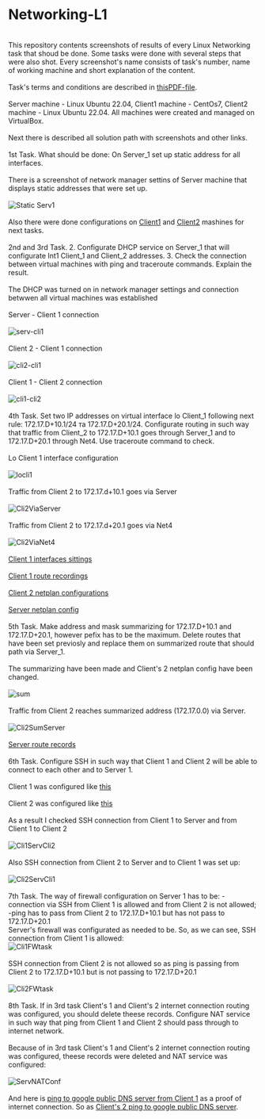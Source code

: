 # Networking-L1
<br> This repository contents screenshots of results of every Linux Networking task that shoud be done. Some tasks were done with several steps that were also shot.
Every screenshot's name consists of task's number, name of working machine and short explanation of the content. </br>
<br> Task's terms and conditions are described in [thisPDF-file](https://github.com/marinaimeninnik/Networking-L1/blob/main/Task_Linux_Net.pdf). </br>
<br>Server machine - Linux Ubuntu 22.04, Client1 machine - CentOs7, Client2 machine - Linux Ubuntu 22.04. All machines were created and managed on VirtualBox.</br>
<br> Next there is described all solution path with screenshots and other links. </br>
<br>1st Task. What should be done: On Server_1 set up static address for all interfaces.</br>
<br>There is a screenshot of network manager settins of Server machine that displays static addresses that were set up.</br>
<br>![Static Serv1](https://github.com/marinaimeninnik/Networking-L1/blob/main/Task%201%20-%20Server%20-%20static%20addresse%20on%20all%20interfaces.png)</br>
<br>Also there were done configurations on [Client1](https://github.com/marinaimeninnik/Networking-L1/blob/main/Task%201%20-%20Client1-%20static%20addresse%20on%20all%20interfaces.png) and [Client2](https://github.com/marinaimeninnik/Networking-L1/blob/main/Task%201%20-%20Client2-%20static%20addresses%20on%20all%20interfaces.png) mashines for next tasks.</br>
<br>2nd and 3rd Task. 2. Configurate DHCP service on Server_1 that will configurate Int1 Client_1 and Client_2 addresses. 3. Check the connection between virtual machines with ping and traceroute commands. Explain the result.</br>
<br>The DHCP was turned on in network manager settings and connection betwwen all virtual machines was established</br>
<br>Server - Client 1 connection </br>
<br>![serv-cli1](https://github.com/marinaimeninnik/Networking-L1/blob/main/Task%201-3%20-%20Server-%20static%20address%20ping%20net2%20(client1-server).png)</br>
<br>Client 2 - Client 1 connection </br>
<br>![cli2-cli1](https://github.com/marinaimeninnik/Networking-L1/blob/main/Task%201-3%20-%20Client2-%20static%20address%20ping%20net4%20(client2-client1).png)</br>
<br>Client 1 - Client 2 connection </br>
<br>![cli1-cli2](https://github.com/marinaimeninnik/Networking-L1/blob/main/Task%201-3%20-%20Client1-%20static%20address%20ping%20net4%20(client1-client2).png) </br>
<br>4th Task. Set two IP addresses on virtual interface lo Client_1 following next rule: 172.17.D+10.1/24 та 172.17.D+20.1/24. Configurate routing in such way that traffic from Client_2 to 172.17.D+10.1 goes through Server_1 and to 172.17.D+20.1 through Net4. Use traceroute command to check.</br>
<br>Lo Client 1 interface configuration</br>
<br>![locli1](https://github.com/marinaimeninnik/Networking-L1/blob/main/Task%204%20-%20Client-1%20ip%20add%20addresses%20lo.png)</br>
<br>Traffic from Client 2 to 172.17.d+10.1 goes via Server </br>
<br>![Cli2ViaServer](https://github.com/marinaimeninnik/Networking-L1/blob/main/Task%204%20-%20Client-2%20to%20172_17_d%2B10_1%20via%20Server.png) </br>
<br>Traffic from Client 2 to 172.17.d+20.1 goes via Net4 </br>
<br>![Cli2ViaNet4](https://github.com/marinaimeninnik/Networking-L1/blob/main/Task%204%20-%20Client-2%20to%20172_17_d%2B20_1%20via%20Net4.png) </br>
<br>[Client 1 interfaces sittings](https://github.com/marinaimeninnik/Networking-L1/blob/main/Task%204%20-%20Client-1%20net%20config.png)</br>
<br>[Client 1 route recordings](https://github.com/marinaimeninnik/Networking-L1/blob/main/Task%204%20-%20Client-1%20route%20records.png)</br>
<br>[Client 2 netplan configurations](https://github.com/marinaimeninnik/Networking-L1/blob/main/Task%204%20-%20Client-2%20netplan%20config.png)</br>
<br>[Server netplan config](https://github.com/marinaimeninnik/Networking-L1/blob/main/Task%204%20-%20Server%20netplan%20config.png)</br>
<br>5th Task. Make address and mask summarizing for 172.17.D+10.1 and 172.17.D+20.1, however pefix has to be the maximum. Delete routes that have been set previosly and replace them on summarized route that should path via Server_1.</br>
<br>The summarizing have been made and Client's 2 netplan config have been changed. </br>
<br>![sum](https://github.com/marinaimeninnik/Networking-L1/blob/main/Task%205%20-%20Client-2%20netplan%20config.png) </br>
<br>Traffic from Client 2 reaches summarized address (172.17.0.0) via Server.</br>
<br>![Cli2SumServer](https://github.com/marinaimeninnik/Networking-L1/blob/main/Task%205%20-%20Client-2%20reach%20172_17_0_0%20via%20server.png)</br>
<br>[Server route records](https://github.com/marinaimeninnik/Networking-L1/blob/main/Task%205%20-%20Server%20route%20records.png)</br>
<br>6th Task. Configure SSH in such way that Client 1 and Client 2 will be able to connect to each other and to Server 1.</br>
<br>Client 1 was configured like [this](https://github.com/marinaimeninnik/Networking-L1/blob/main/Task%206%20-%20client1%20ssh_config.png)</br>
<br>Client 2 was configured like [this](https://github.com/marinaimeninnik/Networking-L1/blob/main/Task%206%20-%20client2%20ssh_config.png)</br>
<br>As a result I checked SSH connection from Client 1 to Server and from Client 1 to Client 2 </br>
<br>![Cli1ServCli2](https://github.com/marinaimeninnik/Networking-L1/blob/main/Task%206%20-%20ssh%20connections%20client1%20to%20server%20and%20client2.png)</br>
<br>Also SSH connection from Client 2 to Server and to Client 1 was set up:</br>
<br>![Cli2ServCli1](https://github.com/marinaimeninnik/Networking-L1/blob/main/Task%206%20-%20ssh%20connections%20client2%20to%20server%20and%20client1.png)</br>
<br>7th Task. The way of firewall configuration on Server 1 has to be: -connection via SSH from Client 1 is allowed and from Client 2 is not allowed; -ping has to pass from Client 2 to 172.17.D+10.1 but has not pass to 172.17.D+20.1</br>
Server's firewall was configurated as needed to be. So, as we can see, SSH connection from Client 1 is allowed:
<br>![Cli1FWtask](https://github.com/marinaimeninnik/Networking-L1/blob/main/Task%207%20-%20ssh%20connection%20allow%20client1%20to%20server.png)</br>
<br>SSH connection from Client 2 is not allowed so as ping is passing from Client 2 to 172.17.D+10.1 but is not passing to 172.17.D+20.1</br>
<br>![Cli2FWtask](https://github.com/marinaimeninnik/Networking-L1/blob/main/Task%207%20-%20ssh%20connection%20deny%20client2%20to%20server%20and%20172_17_46_1%20allow%20to%20172_17_36_1.png)</br>
<br>8th Task. If in 3rd task Client's 1 and Client's 2 internet connection routing was configured, you should delete theese records. Configure NAT service in such way that ping from Client 1 and Client 2 should pass through to internet network.</br>
<br>Because of in 3rd task Client's 1 and Client's 2 internet connection routing was configured, theese records were deleted and NAT service was configured:</br>
<br>![ServNATConf](https://github.com/marinaimeninnik/Networking-L1/blob/main/Task%208%20-%20Server%20nat%20configurations.png)</br>
<br>And here is [ping to google public DNS server from Client 1](https://github.com/marinaimeninnik/Networking-L1/blob/main/Task%208%20-%20Client1%20ping%20to%20internet.png) as a proof of internet connection. So as [Client's 2 ping to google public DNS server](https://github.com/marinaimeninnik/Networking-L1/blob/main/Task%208%20-%20Client2%20ping%20to%20internet.png).</br>

